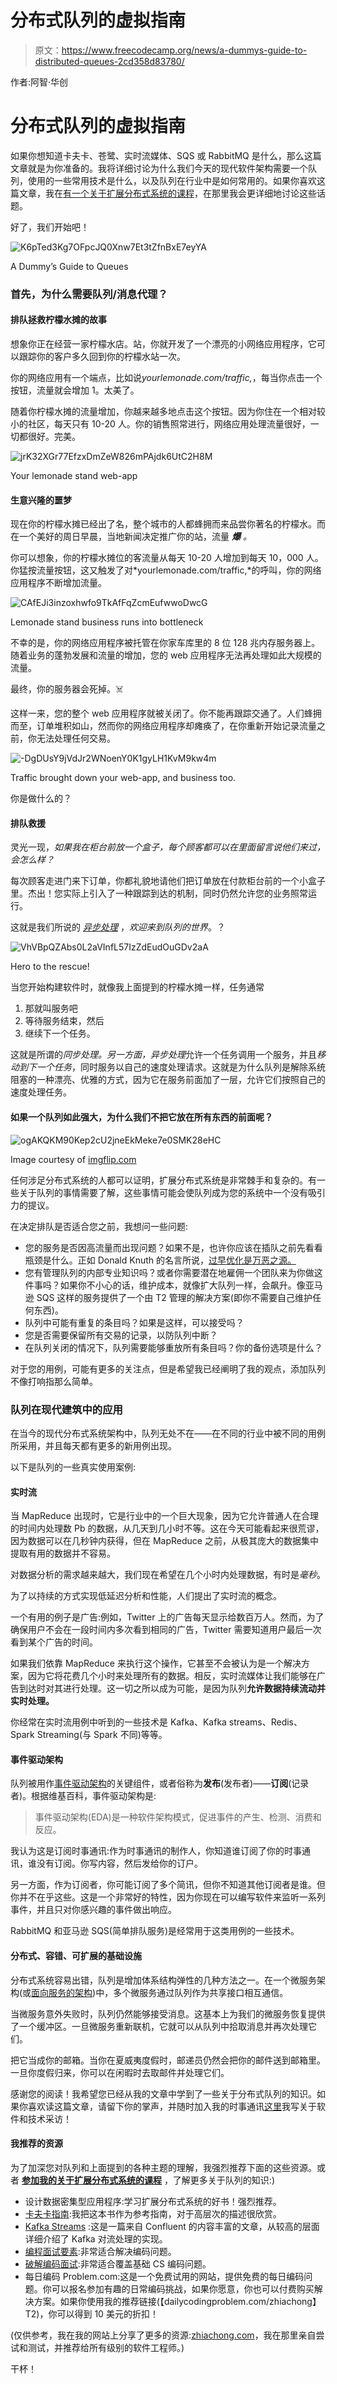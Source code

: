 # 分布式队列的虚拟指南

> 原文：<https://www.freecodecamp.org/news/a-dummys-guide-to-distributed-queues-2cd358d83780/>

作者:阿智·华创

# 分布式队列的虚拟指南

如果你想知道卡夫卡、苍鹭、实时流媒体、SQS 或 RabbitMQ 是什么，那么这篇文章就是为你准备的。我将详细讨论为什么我们今天的现代软件架构需要一个队列，使用的一些常用技术是什么，以及队列在行业中是如何常用的。如果你喜欢这篇文章，我在[有一个关于扩展分布式系统的课程](https://docs.google.com/document/d/1PeK69h4H82rwKjhactiE_sAIorCcZgXgXTY7k-nXpnE/edit#heading=h.hs0b333nsxch)，在那里我会更详细地讨论这些话题。

好了，我们开始吧！

![K6pTed3Kg7OFpcJQ0Xnw7Et3tZfnBxE7eyYA](img/62fe0c5e39689cbfd4ad576e4cd2d5a3.png)

A Dummy’s Guide to Queues

### 首先，为什么需要队列/消息代理？

#### 排队拯救柠檬水摊的故事

想象你正在经营一家柠檬水店。站，你就开发了一个漂亮的小网络应用程序，它可以跟踪你的客户多久回到你的柠檬水站一次。

你的网络应用有一个端点，比如说*yourlemonade.com/traffic,*，每当你点击一个按钮，流量就会增加 1。太美了。

随着你柠檬水摊的流量增加，你越来越多地点击这个按钮。因为你住在一个相对较小的社区，每天只有 10-20 人。你的销售照常进行，网络应用处理流量很好，一切都很好。完美。

![jrK32XGr77EfzxDmZeW826mPAjdk6UtC2H8M](img/066f479b4285e49c8638f696f2a1f742.png)

Your lemonade stand web-app

#### 生意兴隆的噩梦

现在你的柠檬水摊已经出了名，整个城市的人都蜂拥而来品尝你著名的柠檬水。而在一个美好的周日早晨，当地新闻决定推广你的站，流量 ***爆*** *。*

你可以想象，你的柠檬水摊位的客流量从每天 10-20 人增加到每天 10，000 人。你猛按流量按钮，这又触发了对*yourlemonade.com/traffic,*的呼叫，你的网络应用程序不断增加流量。

![CAfEJi3inzoxhwfo9TkAfFqZcmEufwwoDwcG](img/5739d889320efc8265408710377e2790.png)

Lemonade stand business runs into bottleneck

不幸的是，你的网络应用程序被托管在你家车库里的 8 位 128 兆内存服务器上。随着业务的蓬勃发展和流量的增加，您的 web 应用程序无法再处理如此大规模的流量。

最终，你的服务器会死掉。☠️

这样一来，您的整个 web 应用程序就被关闭了。你不能再跟踪交通了。人们蜂拥而至，订单堆积如山，然而你的网络应用程序却瘫痪了，在你重新开始记录流量之前，你无法处理任何交易。

![-DgDUsY9jVdJr2WNoenY0K1gyLH1KvM9kw4m](img/60087da56e338ca989f94d113a9a4f7e.png)

Traffic brought down your web-app, and business too.

你是做什么的？

#### 排队救援

灵光一现，*如果我在柜台前放一个盒子，每个顾客都可以在里面留言说他们来过，会怎么样？*

每次顾客走进门来下订单，你都礼貌地请他们把订单放在付款柜台前的一个小盒子里。杰出！您实际上引入了一种跟踪到达的机制，同时仍然允许您的业务照常运行。

这就是我们所说的 [*异步处理*](https://stackoverflow.com/questions/748175/asynchronous-vs-synchronous-execution-what-does-it-really-mean) ，*欢迎来到队列的世界*。？

![VhVBpQZAbs0L2aVInfL57IzZdEudOuGDv2aA](img/13d3f0a184164052e66870e4c79ebd51.png)

Hero to the rescue!

当您开始构建软件时，就像我上面提到的柠檬水摊一样，任务通常

1.  那就叫服务吧
2.  等待服务结束，然后
3.  继续下一个任务。

这就是所谓的*同步处理。另一方面，异步处理*允许一个任务调用一个服务，并且*移动到下一个任务*，同时服务以自己的速度处理请求。这就是为什么队列是解除系统阻塞的一种漂亮、优雅的方式，因为它在服务前面加了一层，允许它们按照自己的速度处理任务。

#### 如果一个队列如此强大，为什么我们不把它放在所有东西的前面呢？

![ogAKQKM90Kep2cU2jneEkMeke7e0SMK28eHC](img/b8cec20d743c72d340439af2451c6e47.png)

Image courtesy of [imgflip.com](https://imgflip.com/i/2xylc5)

任何涉足分布式系统的人都可以证明，扩展分布式系统是非常棘手和复杂的。有一些关于队列的事情需要了解，这些事情可能会使队列成为您的系统中一个没有吸引力的提议。

在决定排队是否适合您之前，我想问一些问题:

*   您的服务是否因高流量而出现问题？如果不是，也许你应该在插队之前先看看瓶颈是什么。正如 Donald Knuth 的名言所说，[过早优化是万恶之源。](https://en.wikiquote.org/wiki/Donald_Knuth)
*   您有管理队列的内部专业知识吗？或者你需要潜在地雇佣一个团队来为你做这件事吗？如果你不小心的话，维护成本，就像扩大队列一样，会飙升。像亚马逊 SQS 这样的服务提供了一个由 T2 管理的解决方案(即你不需要自己维护任何东西)。
*   队列中可能有重复的条目吗？如果是这样，可以接受吗？
*   您是否需要保留所有交易的记录，以防队列中断？
*   在队列关闭的情况下，队列需要能够重放所有条目吗？你的备份选项是什么？

对于您的用例，可能有更多的关注点，但是希望我已经阐明了我的观点，添加队列不像打响指那么简单。

### 队列在现代建筑中的应用

在当今的现代分布式系统架构中，队列无处不在——在不同的行业中被不同的用例所采用，并且每天都有更多的新用例出现。

以下是队列的一些真实使用案例:

#### 实时流

当 MapReduce 出现时，它是行业中的一个巨大现象，因为它允许普通人在合理的时间内处理数 Pb 的数据，从几天到几小时不等。这在今天可能看起来很荒谬，因为数据可以在几秒钟内获得，但在 MapReduce 之前，从极其庞大的数据集中提取有用的数据并不容易。

对数据分析的需求越来越大，我们现在希望在几个小时内处理数据，有时是*毫秒*。

为了以持续的方式实现低延迟分析和性能，人们提出了实时流的概念。

一个有用的例子是广告:例如，Twitter 上的广告每天显示给数百万人。然而，为了确保用户不会在一段时间内多次看到相同的广告，Twitter 需要知道用户最后一次看到某个广告的时间。

如果我们依靠 MapReduce 来执行这个操作，它甚至不会被认为是一个解决方案，因为它将花费几个小时来处理所有的数据。相反，实时流媒体让我们能够在广告到达时对其进行处理。这一切之所以成为可能，是因为队列**允许数据持续流动并实时处理。**

你经常在实时流用例中听到的一些技术是 Kafka、Kafka streams、Redis、Spark Streaming(与 Spark 不同)等等。

#### 事件驱动架构

队列被用作[事件驱动架构](https://en.wikipedia.org/wiki/Event-driven_architecture)的关键组件，或者俗称为**发布**(发布者)——**订阅**(记录者)。根据维基百科，事件驱动架构是:

> 事件驱动架构(EDA)是一种软件架构模式，促进事件的产生、检测、消费和反应。

我认为这是订阅时事通讯:作为时事通讯的制作人，你知道谁订阅了你的时事通讯，谁没有订阅。你写内容，然后发给你的订户。

另一方面，作为订阅者，你可能订阅了多个简讯，但你不知道其他订阅者是谁。但你并不在乎这些。这是一个非常好的特性，因为你现在可以编写软件来监听一系列事件，并且只对你感兴趣的事件做出响应。

RabbitMQ 和亚马逊 SQS(简单排队服务)是经常用于这类用例的一些技术。

#### 分布式、容错、可扩展的基础设施

分布式系统容易出错，队列是增加体系结构弹性的几种方法之一。在一个微服务架构(或[面向服务的架构](https://en.wikipedia.org/wiki/Service-oriented_architecture))中，多个微服务通过队列作为共享接口相互通信。

当微服务意外失败时，队列仍然能够接受消息。这基本上为我们的微服务恢复提供了一个缓冲区。一旦微服务重新联机，它就可以从队列中拾取消息并再次处理它们。

把它当成你的邮箱。当你在夏威夷度假时，邮递员仍然会把你的邮件送到邮箱里。一旦你度假归来，你可以在闲暇时去取邮件并处理它们。

感谢您的阅读！我希望您已经从我的文章中学到了一些关于分布式队列的知识。如果你喜欢读这篇文章，请留下你的掌声，并随时加入我的时事通讯[这里](http://eepurl.com/dnt9Sf)我写关于软件和技术采访！

#### 我推荐的资源

为了加深您对队列和上面提到的各种主题的理解，我强烈推荐下面的这些资源。或者 [**参加我的关于扩展分布式系统的课程**](https://docs.google.com/document/d/1PeK69h4H82rwKjhactiE_sAIorCcZgXgXTY7k-nXpnE/edit#heading=h.hs0b333nsxch) ，了解更多关于队列的知识:)

*   设计数据密集型应用程序:学习扩展分布式系统的好书！强烈推荐。
*   [卡夫卡指南](https://amzn.to/2D8FUxS):我把这本书作为参考指南，对于高层次的描述很欣赏。
*   [Kafka Streams](https://www.confluent.io/blog/introducing-kafka-streams-stream-processing-made-simple/) :这是一篇来自 Confluent 的内容丰富的文章，从较高的层面详细介绍了 Kafka 对流处理的实现。
*   [编程面试要素](http://amzn.to/2Dcs6Qd):非常适合解决编码问题。
*   [破解编码面试](http://amzn.to/2Hj91OH):非常适合覆盖基础 CS 编码问题。
*   每日编码 Problem.com:这是一个免费试用的网站，提供免费的每日编码问题。你可以报名参加有趣的日常编码挑战，如果你愿意，你也可以付费购买解决方案。如果你使用我的推荐链接(【dailycodingproblem.com/zhiachong】T2)，你可以得到 10 美元的折扣！

(仅供参考，我在我的网站上分享了更多的资源:[zhiachong.com](http://www.zhiachong.com/resources)，我在那里亲自尝试和测试，并推荐给所有级别的软件工程师。)

干杯！
